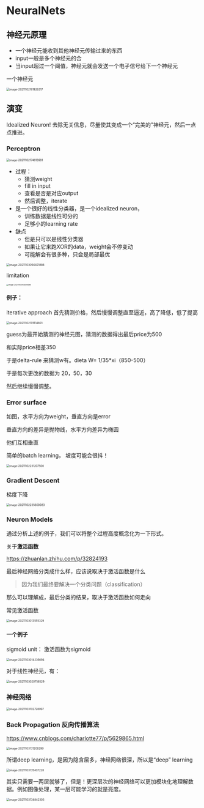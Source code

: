 # NeuralNets

## 神经元原理

- 一个神经元能收到其他神经元传输过来的东西
- input一般是多个神经元的合
- 当input超过一个阈值，神经元就会发送一个电子信号给下一个神经元

一个神经元

<img src="../note picture/neural.png" alt="image-20211102161926317" style="zoom: 50%;" />

## 演变

Idealized Neuron! 去除无关信息，尽量使其变成一个“完美的”神经元，然后一点点推进。

### Perceptron 

<img src="../note picture/perceptron.png" alt="image-20211102174813981" style="zoom:50%;" />

- 过程：
  - 猜测weight
  - fill in input
  - 查看是否是对应output
  - 然后调整，iterate
- 是一个很好的线性分类器，是一个idealized neuron，
  - 训练数据是线性可分的
  - 足够小的learning rate
- 缺点
  - 但是只可以是线性分类器
  - 如果让它来跑XOR的data，weight会不停变动
  - 可能解会有很多种，只会是局部最优

<img src="../note picture/trainingRule.png" alt="image-20211103094401886" style="zoom:50%;" />

limitation

<img src="../note picture/limitation.png" alt="image-20211103102610689" style="zoom: 33%;" />

#### 例子：

iterative approach 首先猜测价格，然后慢慢调整直至逼近，高了降低，低了提高

<img src="../note picture/exampleNeural.png" alt="image-20211102191514801" style="zoom:50%;" />

guess为最开始猜测的神经元图，猜测的数据得出最后price为500

和实际price相差350

于是delta-rule 来猜测w有。dieta W= 1/35*xi（850-500）

于是每次更改的数据为 20，50，30

然后继续慢慢调整。

### Error surface

如图，水平方向为weight，垂直方向是error

垂直方向的差异是抛物线，水平方向差异为椭圆

他们互相垂直

简单的batch learning， 坡度可能会很抖！

<img src="../note picture/erroSurface.png" alt="image-20211102231207500" style="zoom:50%;" />

### Gradient Descent

梯度下降

<img src="../note picture/GradientDescent.png" alt="image-20211102235600083" style="zoom:50%;" />



### Neuron Models

通过分析上述的例子，我们可以将整个过程高度概念化为一下形式。

关于**激活函数**

https://zhuanlan.zhihu.com/p/32824193 

最后神经网络分类成什么样，应该说取决于激活函数是什么

> 因为我们最终要解决一个分类问题（classification）

那么可以理解成，最后分类的结果，取决于激活函数如何走向



常见激活函数

<img src="../note picture/function.png" alt="image-20211103013555329" style="zoom:50%;" />

#### 一个例子

sigmoid unit： 激活函数为sigmoid

<img src="../note picture/sigmoid.png" alt="image-20211103014239894" style="zoom:50%;" />

对于线性神经元，有：

<img src="../note picture/sigmoidFunction.png" alt="image-20211103020758529" style="zoom:50%;" />

### 神经网络

<img src="../note picture/NeuralNetwork.png" alt="image-20211103102728097" style="zoom:50%;" />

### Back Propagation 反向传播算法

https://www.cnblogs.com/charlotte77/p/5629865.html

<img src="../note picture/Procedure.png" alt="image-20211103131208299" style="zoom:50%;" />

所谓deep learning，是因为隐含层多，神经网络很深，所以是“deep” learning

<img src="../note picture/ShallowAndDeep.png" alt="image-20211103135407228" style="zoom:50%;" />

其实只需要一两层就够了，但是！更深层次的神经网络可以更加模块化地理解数据。例如图像处理，某一层可能学习的就是亮度。

<img src="../note picture/Step.png" alt="image-20211103134842305" style="zoom:50%;" />